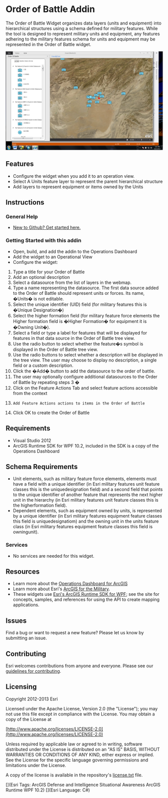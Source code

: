 # Order of Battle Addin

The Order of Battle Widget organizes data layers (units and equipment) into hierarchical structures using a schema defined for military features.  While the tool is designed to represent military units and equipment, any features adhering to the military features schema for units and equipment may be represented in the Order of Battle widget.

![Image of Operations Dashboard]( Screenshot.PNG "solutions-widgets-wpf")

## Features

* Configure the widget when you add it to an operation view.  
* Select A Units feature layer to represent the parent hierarchical structure
* Add layers to represent equipment or items owned by the Units

## Instructions

### General Help

* [New to Github? Get started here.](http://htmlpreview.github.com/?https://github.com/Esri/esri.github.com/blob/master/help/esri-getting-to-know-github.html)

### Getting Started with this addin
* Open, build, and add the addin to the Operations Dashboard
* Add the widget to an Operational View
* Configure the widget:

1.	Type a title for your Order of Battle
2.	Add an optional description
3.	Select a datasource from the list of layers in the webmap.  
4.	Type a name representing the datasource.  The first data source added to the Order of Battle should represent units or forces.  Its name, �Units� is not editable.
5.	Select the unique identifier (UID) field (for military features  this is �Unique Designation�)
6.	Select the higher formation field (for military feature force elements the Higher formation field is �Higher Formation� for equipment it is �Owning Unit�).
7.	Select a field or type a label for features that will be displayed for features in that data source in the Order of Battle tree view.
8.	Use the radio button to select whether the feature�s symbol is displayed in the Order of Battle tree view.
9.	Use the radio buttons to select whether a description will be displayed in the tree view.  The user may choose to display no description, a single field or a custom description.
10.	Click the �Add� button to add the datasource to the order of battle.  
11.	The user may optionally configure additional datasources to the Order of Battle by repeating steps 3 � 
12.	Click on the Feature Actions Tab and select feature actions accessible from the context 
13.     Add Feature Actions actions to items in the Order of Battle
14.	Click OK to create the Order of Battle	

## Requirements

* Visual Studio 2012
* ArcGIS Runtime SDK for WPF 10.2, included in the SDK is a copy of the Operations Dashboard

## Schema Requirements
* Unit elements, such as military feature force elements, elements must have a field with a unique identifier (in Esri military features unit feature classes this is the uniquedesignation field) and a second field that points to the unique identifier of another feature that represents the next higher unit in the hierarchy (in Esri military features unit feature classes this is the higherformation field).
* Dependent elements, such as equipment owned by units, is represented by a unique identifier (in Esri military features equipment feature classes this field is uniquedesignatiom) and the owning unit in the units feature class (in Esri military features equipment feature classes this field is owningunit).
 
### Services

* No services are needed for this widget.

## Resources

* Learn more about the [Operations Dashboard for ArcGIS](http://resources.arcgis.com/en/operations-dashboard/)
* Learn more about Esri's [ArcGIS for the Military](http://solutions.arcgis.com/military/).
* These widgets use [Esri's ArcGIS Runtime SDK for WPF](http://resources.arcgis.com/en/communities/runtime-wpf/);
see the site for concepts, samples, and references for using the API to create mapping applications.

## Issues

Find a bug or want to request a new feature?  Please let us know by submitting an issue.

## Contributing

Esri welcomes contributions from anyone and everyone. Please see our [guidelines for contributing](https://github.com/esri/contributing).

## Licensing

Copyright 2012-2013 Esri

Licensed under the Apache License, Version 2.0 (the "License");
you may not use this file except in compliance with the License.
You may obtain a copy of the License at

   [http://www.apache.org/licenses/LICENSE-2.0](http://www.apache.org/licenses/LICENSE-2.0)

Unless required by applicable law or agreed to in writing, software
distributed under the License is distributed on an "AS IS" BASIS,
WITHOUT WARRANTIES OR CONDITIONS OF ANY KIND, either express or implied.
See the License for the specific language governing permissions and
limitations under the License.

A copy of the license is available in the repository's
[license.txt](license.txt) file.


[](Esri Tags: ArcGIS Defense and Intelligence Situational Awareness ArcGIS Runtime WPF 10.2)
[](Esri Language: C#)
